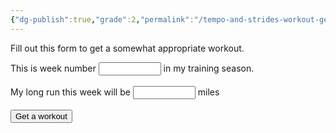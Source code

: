 ```yaml
---
{"dg-publish":true,"grade":2,"permalink":"/tempo-and-strides-workout-generator/","dgPassFrontmatter":true}
---
```



Fill out this form to get a somewhat appropriate workout.

<script>
const miles = document.getElementById('gen-miles').value;
const week = document.getElementById('gen-week').value;

const button = document.getElementById('gen-workout');
const outputter = document.getElementById('gen-display');

button.onclick = function() {
    const longerInt = Math.round(miles * 0.6);
    const shorterInt = miles - longerInt;
    let speedString = '5 x (90 seconds fast, 3 minutes rest)';
    const workoutarr = [];
    if(week % 2 === 0) {
        workoutarr.push(`${shorterInt} minutes tempo, ${shorterInt / 2} minutes rest`);
        workoutarr.push(`${longerInt} minutes tempo, then straight into:`);
        workoutarr.push('5 x (60 seconds fast, 2 minutes rest)');
    } else {
        workoutarr.push(`${longerInt} minutes tempo, ${longerInt / 2} minutes rest`);
        workoutarr.push(`${shorterInt} minutes tempo, then straight into:`);
        workoutarr.push('5 x (90 seconds fast, 3 minutes rest)');
    }
    outputter.html(`<li>${workoutarr.join('</li><li>')}</li>`);
};
</script>
<form>
<label>
  This is week number
  <input type="number" id="gen-week" style="width: 100px;" />
  in my training season.
</label>
<br><br>
<label>
  My long run this week will be
  <input type="number" id="gen-miles" style="width: 100px;" />
  miles
</label>
<br><br>
<button id="gen-workout">Get a workout</button>
</form>
<br><br>
<ul id="gen-display"></ul>